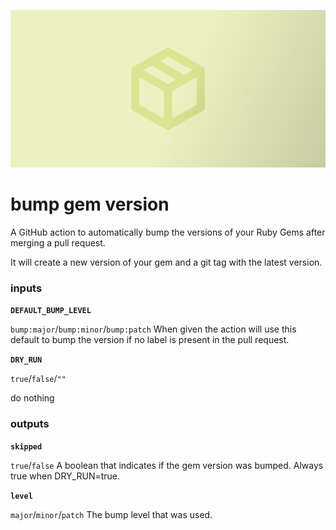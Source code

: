 ![alt text](bump.png)

# bump gem version

A GitHub action to automatically bump the versions of your Ruby Gems after merging a pull request.

It will create a new version of your gem and a git tag with the latest version.

### inputs

**`DEFAULT_BUMP_LEVEL`**

`bump:major`/`bump:minor`/`bump:patch`
When given the action will use this default to bump the version if no label is present in the pull request.

**`DRY_RUN`**

`true`/`false`/`""`

do nothing

### outputs

**`skipped`**

`true`/`false`
A boolean that indicates if the gem version was bumped.
Always true when DRY_RUN=true.

**`level`**

`major`/`minor`/`patch`
The bump level that was used.
